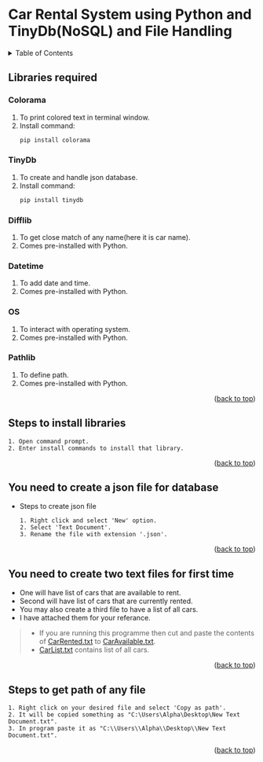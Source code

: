 # Car Rental System using Python and TinyDb(NoSQL) and File Handling

<details>
  <summary>Table of Contents</summary>
  <ol>
    <li>
      <a href="#Libraries-required">Libraries required</a>
      <ul>
        <li><a href="#Colorama">Colorama</a></li>
        <li><a href="#TinyDb">TinyDb</a></li>
        <li><a href="#Difflib">Difflib</a></li>
        <li><a href="#Datetime">Datetime</a></li>
        <li><a href="#OS">OS</a></li>
        <li><a href="#Pathlib">Pathlib</a></li>
      </ul>
     </li>
    <li>
      <a href="#Steps-to-install-librarires">Steps to install libraries</a>
    </li>
    <li>
       <a href="#You-need-to-create-a-json-file-for-database">Steps to create database</a>
    </li>
    <li>
       <a href="#You-need-to-create-two-text-files-for-first-time">Steps to create car list</a>
    </li>
    <li>
       <a href="#Steps-to-get-path-of-any-file">Steps to create car list</a>
    </li>
  </ol>
</details>


## Libraries required
 ### __Colorama__  
   1. To print colored text in terminal window.  
   2. Install command:
      ```sh 
      pip install colorama
      ```   
    
 ### __TinyDb__  
   1. To create and handle json database.  
   2. Install command:
      ```sh
      pip install tinydb
      ```

 ### __Difflib__  
   1. To get close match of any name(here it is car name).  
   2. Comes pre-installed with Python.  
    
    
 ### __Datetime__  
   1. To add date and time.  
   2. Comes pre-installed with Python.   
   
   
 ### __OS__  
   1. To interact with operating system.  
   2. Comes pre-installed with Python.  
   
 ### __Pathlib__  
   1. To define path.  
   2. Comes pre-installed with Python. 
    
   <p align="right">(<a href="#top">back to top</a>)</p>
   
## Steps to install libraries
  ```
  1. Open command prompt.  
  2. Enter install commands to install that library.
  ```
  
   <p align="right">(<a href="#top">back to top</a>)</p>

## You need to create a json file for database
  - Steps to create json file  
    ```
    1. Right click and select 'New' option.
    2. Select 'Text Document'.
    3. Rename the file with extension '.json'.
    ```
    
     <p align="right">(<a href="#top">back to top</a>)</p>
    
## You need to create two text files for first time
   - One will have list of cars that are available to rent.
   - Second will have list of cars that are currently rented.
   - You may also create a third file to have a list of all cars.
   - I have attached them for your referance.  
> - If you are running this programme then cut and paste the contents of [CarRented.txt](https://github.com/Aditya-0011/Car_Rental_System/blob/main/CarRented.txt) to [CarAvailable.txt](https://github.com/Aditya-0011/Car_Rental_System/blob/main/CarAvailable.txt).  
> - [CarList.txt](https://github.com/Aditya-0011/Car_Rental_System/blob/main/CarList.txt) contains list of all cars.

 <p align="right">(<a href="#top">back to top</a>)</p>

## Steps to get path of any file
   ```
   1. Right click on your desired file and select 'Copy as path'.
   2. It will be copied something as "C:\Users\Alpha\Desktop\New Text Document.txt".
   3. In program paste it as "C:\\Users\\Alpha\\Desktop\\New Text Document.txt".
   ```

 <p align="right">(<a href="#top">back to top</a>)</p>
